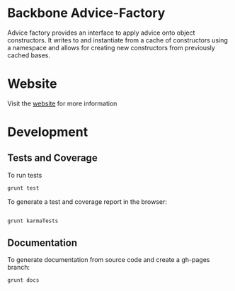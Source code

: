 # Backbone Advice-Factory #

Advice factory provides an interface to apply advice onto object constructors. It writes to and instantiate from a cache of constructors using a namespace and allows for creating new constructors from previously cached bases.

# Website #

Visit the [website](http://dataminr.github.io/backbone-advicefactory) for more information

# Development #

## Tests and Coverage ##

To run tests

```javascript
grunt test
```

To generate a test and coverage report in the browser:

```javascript

grunt karmaTests

```

## Documentation ##
To generate documentation from source code and create a gh-pages branch:

```javascript
grunt docs
```